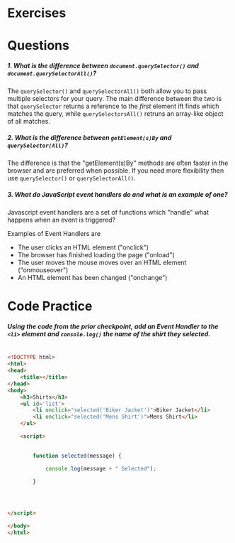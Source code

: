 # **Exercises**
# **Questions**

##### **1. What is the difference between `document.querySelector()` and `document.querySelectorAll()`?**
The `querySelector()` and `querySelectorAll()` both allow you to pass multiple selectors for your query. The main difference between the two is that `querySelector` returns a reference to the _first_ element ift finds which matches the query, while `querySelectorsAll()` retruns an array-like object of all matches.
##### **2. What is the difference between `getElement(s)By` and `querySelector(All)`?**
The difference is that the "getElement(s)By" methods are often faster in the browser and are preferred when possible. If you need more flexibility then use `querySelector()` or `querySelectorAll()`.

##### **3. What do JavaScript event handlers do and what is an example of one?**
Javascript event handlers are a set of functions which "handle" what happens when an event is triggered?

Examples of Event Handlers are 

* The user clicks an HTML element ("onclick")
* The browser has finished loading the page ("onload")
* The user moves the mouse moves over an HTML element ("onmouseover")
* An HTML element has been changed ("onchange")

# **Code Practice**
##### **Using the code from the prior checkpoint, add an Event Handler to the `<li>` element and `console.log()` the name of the shirt they selected.**

```html

<!DOCTYPE html>
<html>
<head>
	<title></title>
</head>
<body>
	<h3>Shirts</h3>
	<ul id='list'>
    	<li onclick="selected('Biker Jacket')">Biker Jacket</li>
    	<li onclick="selected('Mens Shirt')">Mens Shirt</li>
	</ul>

	<script>
			

		function selected(message) {

			console.log(message + " Selected");

		}

			


</script>

</body>
</html>

```